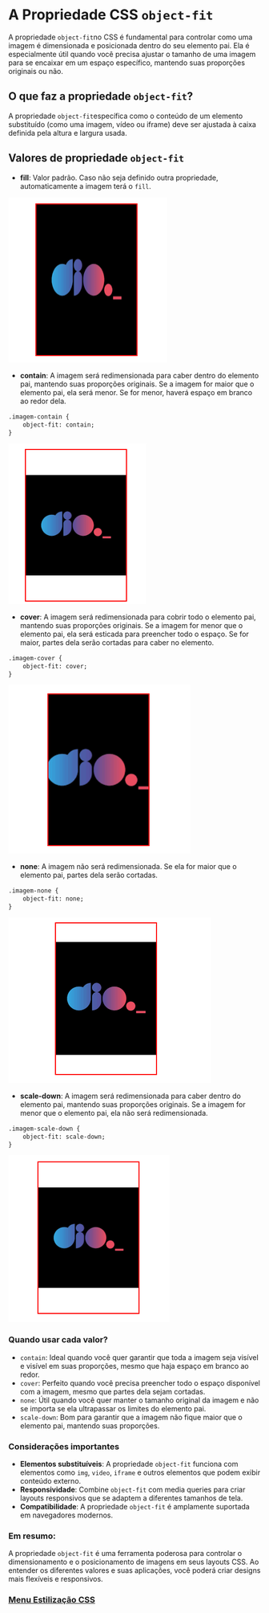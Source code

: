 # A Propriedade CSS `object-fit`
A propriedade `object-fit`no CSS é fundamental para controlar como uma imagem é dimensionada e posicionada dentro do seu elemento pai. Ela é especialmente útil quando você precisa ajustar o tamanho de uma imagem para se encaixar em um espaço específico, mantendo suas proporções originais ou não.

## O que faz a propriedade `object-fit`?

A propriedade `object-fit`específica como o conteúdo de um elemento substituído (como uma imagem, vídeo ou iframe) deve ser ajustada à caixa definida pela altura e largura usada.

## Valores de propriedade `object-fit`

- **fill**: Valor padrão. Caso não seja definido outra propriedade, automaticamente a imagem terá o `fill`.

<img src="img/fill.png">

- **contain**: A imagem será redimensionada para caber dentro do elemento pai, mantendo suas proporções originais. Se a imagem for maior que o elemento pai, ela será menor. Se for menor, haverá espaço em branco ao redor dela.

```
.imagem-contain {
    object-fit: contain;
}
```
<img src="img/contain.png">

- **cover**: A imagem será redimensionada para cobrir todo o elemento pai, mantendo suas proporções originais. Se a imagem for menor que o elemento pai, ela será esticada para preencher todo o espaço. Se for maior, partes dela serão cortadas para caber no elemento.

```
.imagem-cover {
    object-fit: cover;
}
```
<img src="img/cover.png">

- **none**: A imagem não será redimensionada. Se ela for maior que o elemento pai, partes dela serão cortadas.

```
.imagem-none {
    object-fit: none;
}
```
<img src="img/none.png">

- **scale-down**: A imagem será redimensionada para caber dentro do elemento pai, mantendo suas proporções originais. Se a imagem for menor que o elemento pai, ela não será redimensionada.

```
.imagem-scale-down {
    object-fit: scale-down;
}
```
<img src="img/scale-down.png">

### Quando usar cada valor?

- `contain`: Ideal quando você quer garantir que toda a imagem seja visível e visível em suas proporções, mesmo que haja espaço em branco ao redor.
- `cover`: Perfeito quando você precisa preencher todo o espaço disponível com a imagem, mesmo que partes dela sejam cortadas.
- `none`: Útil quando você quer manter o tamanho original da imagem e não se importa se ela ultrapassar os limites do elemento pai.
- `scale-down`: Bom para garantir que a imagem não fique maior que o elemento pai, mantendo suas proporções.

### Considerações importantes

- **Elementos substituíveis**: A propriedade `object-fit` funciona com elementos como `img`, `video`, `iframe` e outros elementos que podem exibir conteúdo externo.
- **Responsividade**: Combine `object-fit` com media queries para criar layouts responsivos que se adaptem a diferentes tamanhos de tela.
- **Compatibilidade**: A propriedade `object-fit` é amplamente suportada em navegadores modernos.

### Em resumo:

A propriedade `object-fit` é uma ferramenta poderosa para controlar o dimensionamento e o posicionamento de imagens em seus layouts CSS. Ao entender os diferentes valores e suas aplicações, você poderá criar designs mais flexíveis e responsivos.

### [Menu Estilização CSS](../menu_estilizacao.md)

